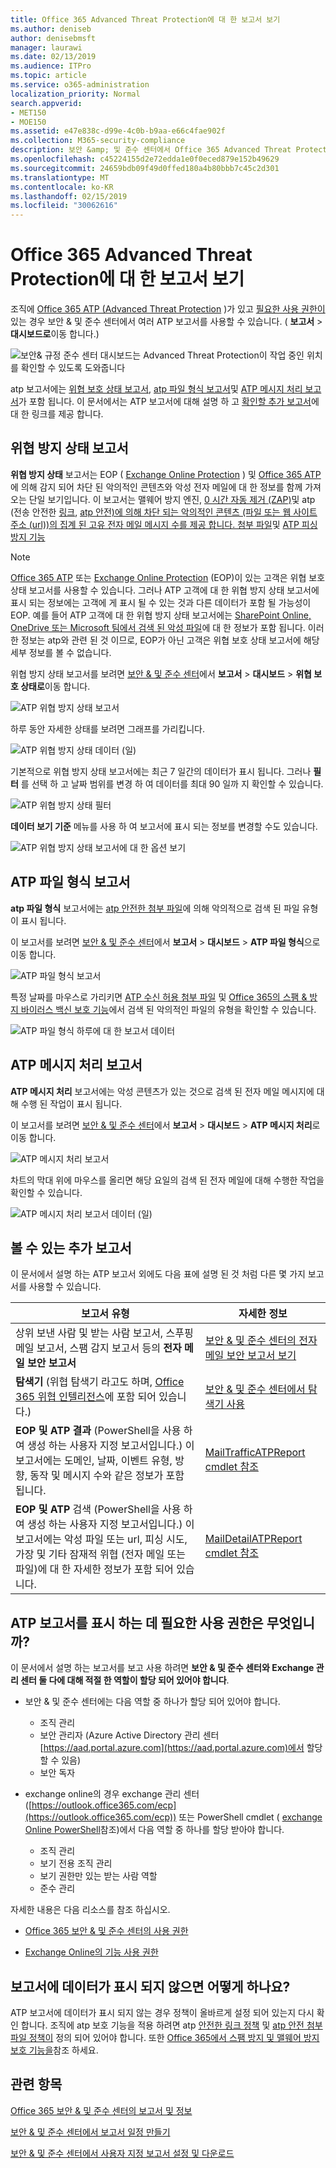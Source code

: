 ```yaml
---
title: Office 365 Advanced Threat Protection에 대 한 보고서 보기
ms.author: deniseb
author: denisebmsft
manager: laurawi
ms.date: 02/13/2019
ms.audience: ITPro
ms.topic: article
ms.service: o365-administration
localization_priority: Normal
search.appverid:
- MET150
- MOE150
ms.assetid: e47e838c-d99e-4c0b-b9aa-e66c4fae902f
ms.collection: M365-security-compliance
description: 보안 &amp; 및 준수 센터에서 Office 365 Advanced Threat Protection에 대 한 보고서를 찾아서 사용 하는 방법에 대해 알아봅니다.
ms.openlocfilehash: c45224155d2e72edda1e0f0eced879e152b49629
ms.sourcegitcommit: 24659bdb09f49d0ffed180a4b80bbb7c45c2d301
ms.translationtype: MT
ms.contentlocale: ko-KR
ms.lasthandoff: 02/15/2019
ms.locfileid: "30062616"
---
```

# <a name="view-reports-for-office-365-advanced-threat-protection"></a>Office 365 Advanced Threat Protection에 대 한 보고서 보기

조직에 [Office 365 ATP (Advanced Threat Protection](office-365-atp.md) )가 있고 [필요한 사용 권한이](#what-permissions-are-needed-to-view-these-reports)있는 경우 보안 &amp; 및 준수 센터에서 여러 ATP 보고서를 사용할 수 있습니다. ( **보고서** \> **대시보드로**이동 합니다.)
  
![보안&amp; 규정 준수 센터 대시보드는 Advanced Threat Protection이 작업 중인 위치를 확인할 수 있도록 도와줍니다](media/6b213d34-adbb-44af-8549-be9a7e2db087.png)
  
atp 보고서에는 [위협 보호 상태 보고서](#threat-protection-status-report), [atp 파일 형식 보고서](#atp-file-types-report)및 [ATP 메시지 처리 보고서](#atp-message-disposition-report)가 포함 됩니다. 이 문서에서는 ATP 보고서에 대해 설명 하 고 [확인할 추가 보고서](#additional-reports-to-view)에 대 한 링크를 제공 합니다.
  
## <a name="threat-protection-status-report"></a>위협 방지 상태 보고서

**위협 방지 상태** 보고서는 EOP ( [Exchange Online Protection](eop/exchange-online-protection-overview.md) ) 및 [Office 365 ATP](office-365-atp.md)에 의해 감지 되어 차단 된 악의적인 콘텐츠와 악성 전자 메일에 대 한 정보를 함께 가져오는 단일 보기입니다. 이 보고서는 맬웨어 방지 엔진, [0 시간 자동 제거 (ZAP)](zero-hour-auto-purge.md)및 atp (전송 안전한 [링크](atp-safe-links.md), [atp 안전)에 의해 차단 되는 악의적인 콘텐츠 (파일 또는 웹 사이트 주소 (url))의 집계 된 고유 전자 메일 메시지 수를 제공 합니다. 첨부 파일](atp-safe-attachments.md)및 [ATP 피싱 방지 기능](atp-anti-phishing.md)

> [!NOTE]
> [Office 365 ATP](office-365-atp.md) 또는 [Exchange Online Protection](eop/exchange-online-protection-eop.md) (EOP)이 있는 고객은 위협 보호 상태 보고서를 사용할 수 있습니다. 그러나 ATP 고객에 대 한 위협 방지 상태 보고서에 표시 되는 정보에는 고객에 게 표시 될 수 있는 것과 다른 데이터가 포함 될 가능성이 EOP. 예를 들어 ATP 고객에 대 한 위협 방지 상태 보고서에는 [SharePoint Online, OneDrive 또는 Microsoft 팀에서 검색 된 악성 파일](atp-for-spo-odb-and-teams.md)에 대 한 정보가 포함 됩니다. 이러한 정보는 atp와 관련 된 것 이므로, EOP가 아닌 고객은 위협 보호 상태 보고서에 해당 세부 정보를 볼 수 없습니다.
  
위협 방지 상태 보고서를 보려면 [보안 &amp; 및 준수 센터](https://protection.office.com)에서 **보고서** \> **대시보드** \> **위협 보호 상태로**이동 합니다.
  
![ATP 위협 방지 상태 보고서](media/6bdd41eb-62e0-423b-9fd4-d1d5baf0cbd5.png)
  
하루 동안 자세한 상태를 보려면 그래프를 가리킵니다.
  
![ATP 위협 방지 상태 데이터 (일)](media/d5c2c6ad-c002-4985-a032-c866e46fdea8.png)
  
기본적으로 위협 방지 상태 보고서에는 최근 7 일간의 데이터가 표시 됩니다. 그러나 **필터** 를 선택 하 고 날짜 범위를 변경 하 여 데이터를 최대 90 일까 지 확인할 수 있습니다. 
  
![ATP 위협 방지 상태 필터](media/4f703369-642b-402b-9758-b9c828283410.png)
  
**데이터 보기 기준** 메뉴를 사용 하 여 보고서에 표시 되는 정보를 변경할 수도 있습니다. 
  
![ATP 위협 방지 상태 보고서에 대 한 옵션 보기](media/4959bf8c-d192-4542-b00b-184e101e7513.png)
  
## <a name="atp-file-types-report"></a>ATP 파일 형식 보고서

**atp 파일 형식** 보고서에는 [atp 안전한 첨부 파일](atp-safe-attachments.md)에 의해 악의적으로 검색 된 파일 유형이 표시 됩니다.
  
이 보고서를 보려면 [보안 &amp; 및 준수 센터](https://protection.office.com)에서 **보고서** \> **대시보드** \> **ATP 파일 형식**으로 이동 합니다.
  
![ATP 파일 형식 보고서](media/6e3f5d33-79aa-4b2d-938c-6ef135d9e54c.png)
  
특정 날짜를 마우스로 가리키면 [ATP 수신 허용 첨부 파일](atp-safe-attachments.md) 및 [Office 365의 스팸 &amp; 방지 바이러스 백신 보호 기능](anti-spam-and-anti-malware-protection.md)에서 검색 된 악의적인 파일의 유형을 확인할 수 있습니다.
  
![ATP 파일 형식 하루에 대 한 보고서 데이터](media/10d18428-699a-41d2-a73e-be3a8214ada1.png)
  
## <a name="atp-message-disposition-report"></a>ATP 메시지 처리 보고서

**ATP 메시지 처리** 보고서에는 악성 콘텐츠가 있는 것으로 검색 된 전자 메일 메시지에 대해 수행 된 작업이 표시 됩니다. 
  
이 보고서를 보려면 [보안 &amp; 및 준수 센터](https://protection.office.com)에서 **보고서** \> **대시보드** \> **ATP 메시지 처리**로 이동 합니다.
  
![ATP 메시지 처리 보고서](media/b0ff65c4-53d3-496d-bafa-8937a5eb69e5.png)
  
차트의 막대 위에 마우스를 올리면 해당 요일의 검색 된 전자 메일에 대해 수행한 작업을 확인할 수 있습니다.
  
![ATP 메시지 처리 보고서 데이터 (일)](media/68d2beb8-4b30-48c4-8ba6-5e8ab88ae456.png)
  
## <a name="additional-reports-to-view"></a>볼 수 있는 추가 보고서

이 문서에서 설명 하는 ATP 보고서 외에도 다음 표에 설명 된 것 처럼 다른 몇 가지 보고서를 사용할 수 있습니다.

|보고서 유형  |자세한 정보  |
|---------|---------|
|상위 보낸 사람 및 받는 사람 보고서, 스푸핑 메일 보고서, 스팸 감지 보고서 등의 **전자 메일 보안 보고서** | [보안 &amp; 및 준수 센터의 전자 메일 보안 보고서 보기](view-email-security-reports.md)        |
|**탐색기** (위협 탐색기 라고도 하며, [Office 365 위협 인텔리전스](office-365-ti.md)에 포함 되어 있습니다.)     | [보안 &amp; 및 준수 센터에서 탐색기 사용](use-explorer-in-security-and-compliance.md)        |
|**EOP 및 ATP 결과** (PowerShell을 사용 하 여 생성 하는 사용자 지정 보고서입니다.) 이 보고서에는 도메인, 날짜, 이벤트 유형, 방향, 동작 및 메시지 수와 같은 정보가 포함 됩니다.  | [MailTrafficATPReport cmdlet 참조](https://docs.microsoft.com/powershell/module/exchange/advanced-threat-protection/get-mailtrafficatpreport?view=exchange-ps) |
|**EOP 및 ATP** 검색 (PowerShell을 사용 하 여 생성 하는 사용자 지정 보고서입니다.) 이 보고서에는 악성 파일 또는 url, 피싱 시도, 가장 및 기타 잠재적 위협 (전자 메일 또는 파일)에 대 한 자세한 정보가 포함 되어 있습니다.   | [MailDetailATPReport cmdlet 참조](https://docs.microsoft.com/powershell/module/exchange/advanced-threat-protection/get-maildetailatpreport?view=exchange-ps)        |

  
## <a name="what-permissions-are-needed-to-view-the-atp-reports"></a>ATP 보고서를 표시 하는 데 필요한 사용 권한은 무엇입니까?

이 문서에서 설명 하는 보고서를 보고 사용 하려면 **보안 &amp; 및 준수 센터와 Exchange 관리 센터 둘 다에 대해 적절 한 역할이 할당 되어 있어야 합니다**.

- 보안 &amp; 및 준수 센터에는 다음 역할 중 하나가 할당 되어 있어야 합니다.
    - 조직 관리
    - 보안 관리자 (Azure Active Directory 관리 센터[https://aad.portal.azure.com](https://aad.portal.azure.com)에서 할당할 수 있음)
    - 보안 독자

- exchange online의 경우 exchange 관리 센터 ([https://outlook.office365.com/ecp](https://outlook.office365.com/ecp)) 또는 PowerShell cmdlet ( [exchange Online PowerShell](https://docs.microsoft.com/powershell/exchange/exchange-online/exchange-online-powershell?view=exchange-ps)참조)에서 다음 역할 중 하나를 할당 받아야 합니다.
    - 조직 관리
    - 보기 전용 조직 관리
    - 보기 권한만 있는 받는 사람 역할
    - 준수 관리

자세한 내용은 다음 리소스를 참조 하십시오.

- [Office 365 보안 &amp; 및 준수 센터의 사용 권한](permissions-in-the-security-and-compliance-center.md)

- [Exchange Online의 기능 사용 권한](https://docs.microsoft.com/exchange/permissions-exo/feature-permissions)
   
## <a name="what-if-the-reports-arent-showing-data"></a>보고서에 데이터가 표시 되지 않으면 어떻게 하나요?

ATP 보고서에 데이터가 표시 되지 않는 경우 정책이 올바르게 설정 되어 있는지 다시 확인 합니다. 조직에 atp 보호 기능을 적용 하려면 atp [안전한 링크 정책](set-up-atp-safe-links-policies.md) 및 [atp 안전 첨부 파일 정책이](set-up-atp-safe-attachments-policies.md) 정의 되어 있어야 합니다. 또한 [Office 365에서 스팸 방지 및 맬웨어 방지 보호 기능을](anti-spam-and-anti-malware-protection.md)참조 하세요.
  
## <a name="related-topics"></a>관련 항목

[Office 365 보안 &amp; 및 준수 센터의 보고서 및 정보](reports-and-insights-in-security-and-compliance.md)
  
[보안 &amp; 및 준수 센터에서 보고서 일정 만들기](create-a-schedule-for-a-report.md)
  
[보안 &amp; 및 준수 센터에서 사용자 지정 보고서 설정 및 다운로드](set-up-and-download-a-custom-report.md)
  

